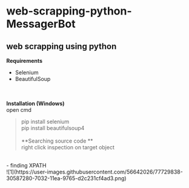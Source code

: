 # web-scrapping-python-MessagerBot
## web scrapping using python
**Requirements**
<br />
- Selenium
- BeautifulSoup

<br /><br />
**Installation (Windows)**
<br /> open cmd
> pip install selenium<br /> 
> pip install beautifulsoup4
<br /><br />
**Searching source code **
<br /> right click inspection on target object
<br />
- finding XPATH<br />
![1](https://user-images.githubusercontent.com/56642026/77729838-30587280-7032-11ea-9765-d2c231cf4ad3.png)

  
  
  
